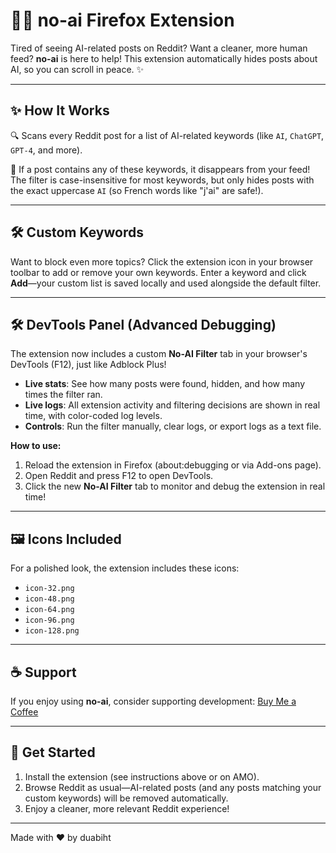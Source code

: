 # 🚫🤖 no-ai Firefox Extension

Tired of seeing AI-related posts on Reddit? Want a cleaner, more human feed? **no-ai** is here to help! This extension automatically hides posts about AI, so you can scroll in peace. ✨

---

## ✨ How It Works

🔍 Scans every Reddit post for a list of AI-related keywords (like `AI`, `ChatGPT`, `GPT-4`, and more).

🙈 If a post contains any of these keywords, it disappears from your feed! The filter is case-insensitive for most keywords, but only hides posts with the exact uppercase `AI` (so French words like "j'ai" are safe!).

---

## 🛠️ Custom Keywords

Want to block even more topics? Click the extension icon in your browser toolbar to add or remove your own keywords. Enter a keyword and click **Add**—your custom list is saved locally and used alongside the default filter.

---

## 🛠️ DevTools Panel (Advanced Debugging)

The extension now includes a custom **No-AI Filter** tab in your browser's DevTools (F12), just like Adblock Plus!

- **Live stats**: See how many posts were found, hidden, and how many times the filter ran.
- **Live logs**: All extension activity and filtering decisions are shown in real time, with color-coded log levels.
- **Controls**: Run the filter manually, clear logs, or export logs as a text file.

**How to use:**
1. Reload the extension in Firefox (about:debugging or via Add-ons page).
2. Open Reddit and press F12 to open DevTools.
3. Click the new **No-AI Filter** tab to monitor and debug the extension in real time!

---

## 🖼️ Icons Included

For a polished look, the extension includes these icons:

- `icon-32.png`
- `icon-48.png`
- `icon-64.png`
- `icon-96.png`
- `icon-128.png`

---

## ☕ Support

If you enjoy using **no-ai**, consider supporting development: [Buy Me a Coffee](https://buymeacoffee.com/duabiht)

---

## 🚀 Get Started

1. Install the extension (see instructions above or on AMO).
2. Browse Reddit as usual—AI-related posts (and any posts matching your custom keywords) will be removed automatically.
3. Enjoy a cleaner, more relevant Reddit experience!

---

Made with ❤️ by duabiht
